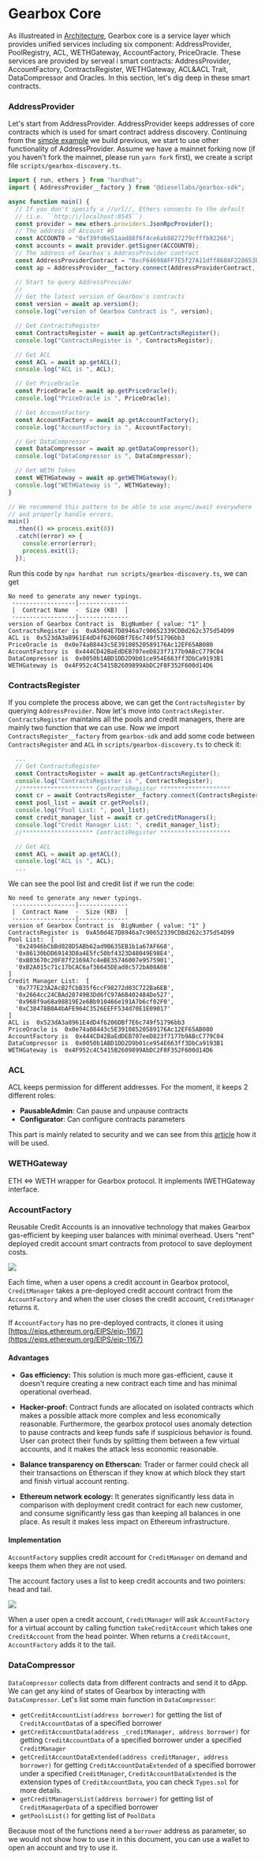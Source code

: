 # Gearbox Core

As illustreated in [Architecture](./architecture), Gearbox core is a service layer which provides unified services including six component: AddressProvider, PoolRegistry, ACL, WETHGateway, AccountFactory, PriceOracle. These services are provided by serveal i smart contracts: AddressProvider, AccountFactory, ContractsRegister, WETHGateway, ACL&ACL Trait, DataCompressor and Oracles. In this section, let's dig deep in these smart contracts.


### AddressProvider

Let's start from AddressProvider. AddressProvider keeps addresses of core contracts which is used for smart contract address discovery. Continuing from the [simple example](../environment-setup/a-simple-example.md) we build previous, we start to use other functionality of AddressProvider. Assume we have a mainnet forking now (if you haven't fork the mainnet, please run `yarn fork` first), we create a script file `scripts/gearbox-discovery.ts`.
```jsx title="scripts/gearbox-discovery.ts"
import { run, ethers } from "hardhat";
import { AddressProvider__factory } from "@diesellabs/gearbox-sdk";

async function main() {
  // If you don't specify a //url//, Ethers connects to the default 
  // (i.e. ``http:/\/localhost:8545``)
  const provider = new ethers.providers.JsonRpcProvider(); 
  // The address of Account #0
  const ACCOUNT0 = "0xf39fd6e51aad88f6f4ce6ab8827279cfffb92266";
  const accounts = await provider.getSigner(ACCOUNT0);
  // The address of Gearbox's AddressProvider contract
  const AddressProviderContract = "0xcF64698AFF7E5f27A11dff868AF228653ba53be0";
  const ap = AddressProvider__factory.connect(AddressProviderContract, provider);

  // Start to query AddressProvider
  //
  // Get the latest version of Gearbox's contracts
  const version = await ap.version();
  console.log("version of Gearbox Contract is ", version);

  // Get ContractsRegister
  const ContractsRegister = await ap.getContractsRegister();
  console.log("ContractsRegister is ", ContractsRegister);

  // Get ACL
  const ACL = await ap.getACL();
  console.log("ACL is ", ACL);

  // Get PriceOracle
  const PriceOracle = await ap.getPriceOracle();
  console.log("PriceOracle is ", PriceOracle);

  // Get AccountFactory
  const AccountFactory = await ap.getAccountFactory();
  console.log("AccountFactory is ", AccountFactory);

  // Get DataCompressor
  const DataCompressor = await ap.getDataCompressor();
  console.log("DataCompressor is ", DataCompressor);

  // Get WETH Token
  const WETHGateway = await ap.getWETHGateway();
  console.log("WETHGateway is ", WETHGateway);
}

// We recommend this pattern to be able to use async/await everywhere
// and properly handle errors.
main()
  .then(() => process.exit(0))
  .catch((error) => {
    console.error(error);
    process.exit(1);
  });
```
Run this code by `npx hardhat run scripts/gearbox-discovery.ts`, we can get
```
No need to generate any newer typings.
 ·-----------------|-------------·                                 
 |  Contract Name  ·  Size (KB)  │                                    
 ·-----------------|-------------·
version of Gearbox Contract is  BigNumber { value: "1" }
ContractsRegister is  0xA50d4E7D8946a7c90652339CDBd262c375d54D99
ACL is  0x523dA3a8961E4dD4f6206DBf7E6c749f51796bb3
PriceOracle is  0x0e74a08443c5E39108520589176Ac12EF65AB080
AccountFactory is  0x444CD42BaEdDEB707eeD823f7177b9ABcC779C04
DataCompressor is  0x0050b1ABD1DD2D9b01ce954E663ff3DbCa9193B1
WETHGateway is  0x4F952c4C5415B2609899AbDC2F8F352F600d14D6
```


### ContractsRegister

If you complete the process above, we can get the `ContractsRegister` by querying `AddressProvider`. Now let's move into `ContractsRegister`. `ContractsRegister` maintains all the pools and credit managers, there are mainly two function that we can use. Now we import `ContractsRegister__factory` from `gearbox-sdk` and add some code between `ContractsRegister` and `ACL` in `scripts/gearbox-discovery.ts` to check it:
```jsx title="scripts/gearbox-discovery.ts"
  ...
  // Get ContractsRegister
  const ContractsRegister = await ap.getContractsRegister();
  console.log("ContractsRegister is ", ContractsRegister);
  //******************** ContractsRegister ********************
  const cr = await ContractsRegister__factory.connect(ContractsRegister, provider);
  const pool_list = await cr.getPools();
  console.log("Pool List: ", pool_list);
  const credit_manager_list = await cr.getCreditManagers();
  console.log("Credit Manager List: ", credit_manager_list);
  //******************** ContractsRegister ********************

  // Get ACL
  const ACL = await ap.getACL();
  console.log("ACL is ", ACL);
  ...
```
We can see the pool list and credit list if we run the code:
```
No need to generate any newer typings.
 ·-----------------|-------------·                    
 |  Contract Name  ·  Size (KB)  │                  
 ·-----------------|-------------·
version of Gearbox Contract is  BigNumber { value: "1" }
ContractsRegister is  0xA50d4E7D8946a7c90652339CDBd262c375d54D99
Pool List:  [                                       
  '0x24946bCbBd028D5ABb62ad9B635EB1b1a67AF668',
  '0x86130bDD69143D8a4E5fc50bf4323D48049E98E4',
  '0xB03670c20F87f2169A7c4eBE35746007e9575901', 
  '0xB2A015c71c17bCAC6af36645DEad8c572bA08A08'
]
Credit Manager List:  [
  '0x777E23A2AcB2fCbB35f6ccF98272d03C722Ba6EB',                      
  '0x2664cc24CBAd28749B3Dd6fC97A6B402484De527',
  '0x968f9a68a98819E2e6Bb910466e191A7b6cf02F0',
  '0xC38478B0A4bAFE964C3526EEFF534d70E1E09017'
]                    
ACL is  0x523dA3a8961E4dD4f6206DBf7E6c749f51796bb3
PriceOracle is  0x0e74a08443c5E39108520589176Ac12EF65AB080
AccountFactory is  0x444CD42BaEdDEB707eeD823f7177b9ABcC779C04
DataCompressor is  0x0050b1ABD1DD2D9b01ce954E663ff3DbCa9193B1
WETHGateway is  0x4F952c4C5415B2609899AbDC2F8F352F600d14D6
```


### ACL

ACL keeps permission for different addresses. For the moment, it keeps 2 different roles:

  * **PausableAdmin**: Can pause and unpause contracts
  * **Configurator**: Can configure contracts parameters

This part is mainly related to security and we can see from this [article](./anomaly-detection) how it will be used. 


### WETHGateway

ETH <=> WETH wrapper for Gearbox protocol. It implements IWETHGateway interface.


### AccountFactory

Reusable Credit Accounts is an innovative technology that makes Gearbox gas-efficient by keeping user balances with minimal overhead. Users "rent" deployed credit account smart contracts from protocol to save deployment costs.

![](../../../static/img/tutorial/Gearbox\_white\_high.021.png)

Each time, when a user opens a credit account in Gearbox protocol, `CreditManager` takes a pre-deployed credit account contract from the `AccountFactory` and when the user closes the credit account, `CreditManager` returns it.

If `AccountFactory` has no pre-deployed contracts, it clones it using [https://eips.ethereum.org/EIPS/eip-1167](https://eips.ethereum.org/EIPS/eip-1167)

#### Advantages

  * **Gas efficiency:** This solution is much more gas-efficient, cause it doesn't require creating a new contract each time and has minimal operational overhead.

  * **Hacker-proof:** Contract funds are allocated on isolated contracts which makes a possible attack more complex and less economically reasonable.  Furthermore, the gearbox protocol uses anomaly detection to pause contracts and keep funds safe if suspicious behavior is found. User can protect their funds by splitting them between a few virtual accounts, and it makes the attack less economic reasonable.

  * **Balance transparency on Etherscan:** Trader or farmer could check all their transactions on Etherscan if they know at which block they start and finish virtual account renting.

  * **Ethereum network ecology:** It generates significantly less data in comparison with deployment credit contract for each new customer, and consume significantly less gas than keeping all balances in one place. As result it makes less impact on Ethereum infrastructure.

#### Implementation

`AccountFactory` supplies credit account for `CreditManager` on demand and keeps them when they are not used.

The account factory uses a list to keep credit accounts and two pointers: head and tail.

![](../../../static/img/tutorial/va\_list.jpeg)

When a user open a credit account, `CreditManager` will ask `AccountFactory` for a virtual account by calling function `takeCreditAccount` which takes one `CreditAccount` from the head pointer. When returns a `CreditAccount`, `AccountFactory` adds it to the tail.


### DataCompressor

`DataCompressor` collects data from different contracts and send it to dApp. We can get any kind of states of Gearbox by interacting with `DataCompressor`. Let's list some main function in `DataCompressor`:
  * `getCreditAccountList(address borrower)` for getting the list of `CreditAccountData`s of a specified borrower
  * `getCreditAccountData(address _creditManager, address borrower)` for getting `CreditAccountData` of a specified borrower under a specified `CreditManager`
  * `getCreditAccountDataExtended(address creditManager, address borrower)` for getting `CreditAccountDataExtended` of a specified borrower under a specified `CreditManager`, `CreditAccountDataExtended` is the extension types of `CreditAccountData`, you can check `Types.sol` for more details.
  * `getCreditManagersList(address borrower)` for getting list of `CreditManagerData` of a specified borrower
  * `getPoolsList()` for getting list of `PoolData`

Because most of the functions need a `borrower` address as parameter, so we would not show how to use it in this document, you can use a wallet to open an account and try to use it.


